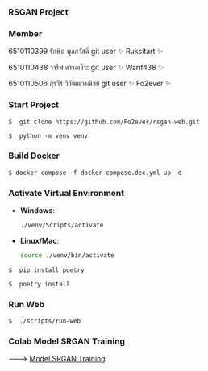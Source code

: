 ### RSGAN Project

### Member
6510110399 รักษิต พูลสวัสดิ์ git user ✨ Ruksitart ✨

6510110438 วารีฟ ดารอเง๊าะ git user ✨ Warif438 ✨

6510110506 สุรวีร์ วิวัฒนวาณิชย์ git user ✨ Fo2ever ✨

### Start Project
```
$  git clone https://github.com/Fo2ever/rsgan-web.git
```

```
$  python -m venv venv
```

### Build Docker 
```
$ docker compose -f docker-compose.dec.yml up -d
```

### Activate Virtual Environment

- **Windows**:

    ```bash
    ./venv/Scripts/activate
    ```

- **Linux/Mac**:

    ```bash
    source ./venv/bin/activate
    ```

```
$  pip install poetry
```

```
$  poetry install
```

### Run Web
```
$  ./scripts/run-web
```

### Colab Model SRGAN Training
---> [Model SRGAN Training](https://colab.research.google.com/drive/1MHEF2mbzUPFylOH2Swi-Iy-jyWZGMykn?usp=sharing)
